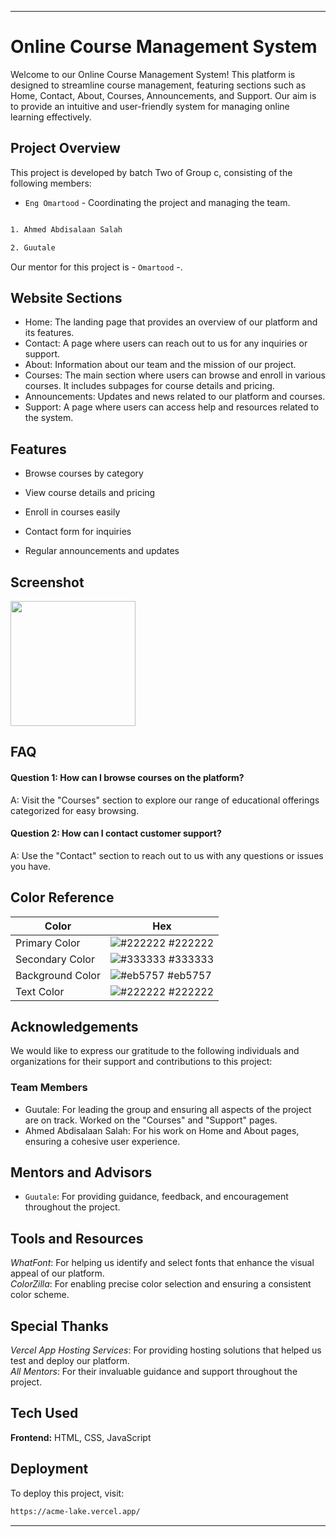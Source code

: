 
---

# Online Course Management System
Welcome to our Online Course Management System! This platform is designed to streamline course management, featuring sections such as Home, Contact, About, Courses, Announcements, and Support. Our aim is to provide an intuitive and user-friendly system for managing online learning effectively.

## Project Overview 

This project is developed by batch Two of Group c, consisting of the following members:

- `Eng Omartood` - Coordinating the project and managing the team.
```bash

1. Ahmed Abdisalaan Salah

2. Guutale
```
Our mentor for this project is - `Omartood` -.

## Website Sections

- Home: The landing page that provides an overview of our platform and its features.
- Contact: A page where users can reach out to us for any inquiries or support.
- About: Information about our team and the mission of our project.
- Courses: The main section where users can browse and enroll in various courses. It includes subpages for course details and pricing.
- Announcements: Updates and news related to our platform and courses.
- Support: A page where users can access help and resources related to the system.

## Features

- Browse courses by category 

- View course details and pricing

- Enroll in courses easily

- Contact form for inquiries

- Regular announcements and updates

## Screenshot
<img src="image-1.jpeg" width=200 height=200>

## FAQ

#### Question 1: How can I browse courses on the platform?

A: Visit the "Courses" section to explore our range of educational offerings categorized for easy browsing.

#### Question 2: How can I contact customer support?

A: Use the "Contact" section to reach out to us with any questions or issues you have.

## Color Reference

| Color             | Hex                                                                |
| ----------------- | ------------------------------------------------------------------ |
| Primary    Color | ![#222222](https://via.placeholder.com/10/0a192f?text=+) #222222 |
| Secondary  Color | ![#333333](https://via.placeholder.com/10/f8f8f8?text=+) #333333 |
| Background Color | ![#eb5757](https://via.placeholder.com/10/00b48a?text=+) #eb5757 |
| Text       Color | ![#222222](https://via.placeholder.com/10/00b48a?text=+) #222222 |

## Acknowledgements

We would like to express our gratitude to the following individuals and organizations for their support and contributions to this project:

### Team Members
-  Guutale: For leading the group and ensuring all aspects of the project are on track. Worked on the "Courses" and "Support" pages.
- Ahmed Abdisalaan Salah: For his work on Home and About pages, ensuring a cohesive user experience.

## Mentors and Advisors
- `Guutale`: For providing guidance, feedback, and encouragement throughout the project.

## Tools and Resources
*WhatFont*: For helping us identify and select fonts that enhance the visual appeal of our platform.  
*ColorZilla*: For enabling precise color selection and ensuring a consistent color scheme.

## Special Thanks 
*Vercel App Hosting Services*: For providing hosting solutions that helped us test and deploy our platform.  
*All Mentors*: For their invaluable guidance and support throughout the project.

## Tech Used

**Frontend:** HTML, CSS, JavaScript

## Deployment

To deploy this project, visit:

```bash
https://acme-lake.vercel.app/
```

---